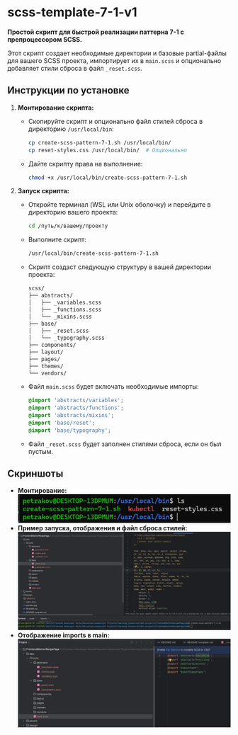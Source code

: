 # scss-template-7-1-v1

**Простой скрипт для быстрой реализации паттерна 7-1 с препроцессором SCSS.**

Этот скрипт создает необходимые директории и базовые partial-файлы для вашего SCSS проекта, импортирует их в `main.scss` и опционально добавляет стили сброса в файл `_reset.scss`.

## Инструкции по установке

1. **Монтирование скрипта:**

   - Скопируйте скрипт и опционально файл стилей сброса в директорию `/usr/local/bin`:
     ```bash
     cp create-scss-pattern-7-1.sh /usr/local/bin/
     cp reset-styles.css /usr/local/bin/  # Опционально
     ```

   - Дайте скрипту права на выполнение:
     ```bash
     chmod +x /usr/local/bin/create-scss-pattern-7-1.sh
     ```

2. **Запуск скрипта:**

   - Откройте терминал (WSL или Unix оболочку) и перейдите в директорию вашего проекта:
     ```bash
     cd /путь/к/вашему/проекту
     ```

   - Выполните скрипт:
     ```bash
     /usr/local/bin/create-scss-pattern-7-1.sh
     ```

   - Скрипт создаст следующую структуру в вашей директории проекта:
     ```
     scss/
     ├── abstracts/
     │   ├── _variables.scss
     │   ├── _functions.scss
     │   └── _mixins.scss
     ├── base/
     │   ├── _reset.scss
     │   └── _typography.scss
     ├── components/
     ├── layout/
     ├── pages/
     ├── themes/
     └── vendors/
     ```

   - Файл `main.scss` будет включать необходимые импорты:
     ```scss
     @import 'abstracts/variables';
     @import 'abstracts/functions';
     @import 'abstracts/mixins';
     @import 'base/reset';
     @import 'base/typography';
     ```

   - Файл `_reset.scss` будет заполнен стилями сброса, если он был пустым.

## Скриншоты

- **Монтирование:**\
  ![Скриншот монтирования](images/mounting.png)
- **Пример запуска, отображения и файл сброса стилей:**\
  ![Скриншот запуска](images/result-work-script.png)
- **Отображение imports в main:**\
  ![Скриншот структуры файлов](images/result-work-script-import.png)
